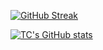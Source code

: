 [![GitHub Streak](https://streak-stats.demolab.com/?user=tsaichen10)](https://git.io/streak-stats)


[![TC's GitHub stats](https://github-readme-stats.vercel.app/api?username=tsaichen10)](https://github.com/auntieyafen/github-readme-stats)
